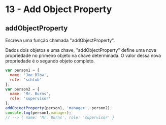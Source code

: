 # 13 - Add Object Property

## addObjectProperty

Escreva uma função chamada "addObjectProperty".

Dados dois objetos e uma chave, "addObjectProperty" define uma nova propriedade no primeiro objeto na chave determinada. O valor dessa nova propriedade é o segundo objeto completo.

```javascript
var person1 = {
  name: 'Joe Blow',
  role: 'schlub'
};
var person2 = {
  name: 'Mr. Burns',
  role: 'supervisor'
};
addObjectProperty(person1, 'manager', person2);
console.log(person1.manager);
// --> { name: 'Mr. Burns', role: 'supervisor' }
```

